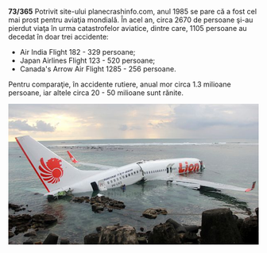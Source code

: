 **73/365** Potrivit site-ului planecrashinfo.com, anul 1985 se pare că a fost cel mai prost pentru aviaţia mondială. În acel an, circa 2670 de persoane şi-au pierdut viaţa în urma catastrofelor aviatice, dintre care, 1105 persoane au decedat în doar trei accidente:
- Air India Flight 182 - 329 persoane;
- Japan Airlines Flight 123 - 520 persoane;
- Canada's Arrow Air Flight 1285 - 256 persoane.

Pentru comparaţie, în accidente rutiere, anual mor circa 1.3 milioane persoane, iar altele circa 20 - 50 milioane sunt rănite.

![Poză simbol](image-1.jpg)
